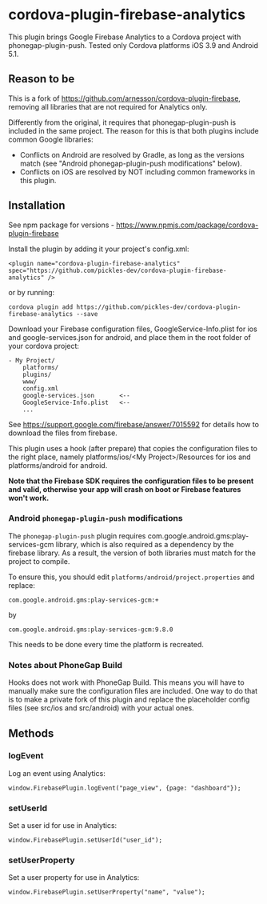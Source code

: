 # cordova-plugin-firebase-analytics

This plugin brings Google Firebase Analytics to a Cordova project with phonegap-plugin-push.
Tested only Cordova platforms iOS 3.9 and Android 5.1.

## Reason to be

This is a fork of https://github.com/arnesson/cordova-plugin-firebase, removing all libraries that are not required for Analytics only.

Differently from the original, it requires that phonegap-plugin-push is included in the same project.
The reason for this is that both plugins include common Google libraries:
* Conflicts on Android are resolved by Gradle, as long as the versions match (see "Android phonegap-plugin-push modifications" below).
* Conflicts on iOS are resolved by NOT including common frameworks in this plugin.


## Installation
See npm package for versions - https://www.npmjs.com/package/cordova-plugin-firebase

Install the plugin by adding it your project's config.xml:
```
<plugin name="cordova-plugin-firebase-analytics" spec="https://github.com/pickles-dev/cordova-plugin-firebase-analytics" />
```
or by running:
```
cordova plugin add https://github.com/pickles-dev/cordova-plugin-firebase-analytics --save
```
Download your Firebase configuration files, GoogleService-Info.plist for ios and google-services.json for android, and place them in the root folder of your cordova project:

```
- My Project/
    platforms/
    plugins/
    www/
    config.xml
    google-services.json       <--
    GoogleService-Info.plist   <--
    ...
```

See https://support.google.com/firebase/answer/7015592 for details how to download the files from firebase.

This plugin uses a hook (after prepare) that copies the configuration files to the right place, namely platforms/ios/\<My Project\>/Resources for ios and platforms/android for android.

**Note that the Firebase SDK requires the configuration files to be present and valid, otherwise your app will crash on boot or Firebase features won't work.**

### Android `phonegap-plugin-push` modifications

The `phonegap-plugin-push` plugin requires com.google.android.gms:play-services-gcm library,
which is also required as a dependency by the firebase library.
As a result, the version of both libraries must match for the project to compile.

To ensure this, you should edit `platforms/android/project.properties` and replace:
```
com.google.android.gms:play-services-gcm:+
```
by
```
com.google.android.gms:play-services-gcm:9.8.0
```

This needs to be done every time the platform is recreated.

### Notes about PhoneGap Build

Hooks does not work with PhoneGap Build. This means you will have to manually make sure the configuration files are included. One way to do that is to make a private fork of this plugin and replace the placeholder config files (see src/ios and src/android) with your actual ones.


## Methods

### logEvent

Log an event using Analytics:
```
window.FirebasePlugin.logEvent("page_view", {page: "dashboard"});
```

### setUserId

Set a user id for use in Analytics:
```
window.FirebasePlugin.setUserId("user_id");
```

### setUserProperty

Set a user property for use in Analytics:
```
window.FirebasePlugin.setUserProperty("name", "value");
```
